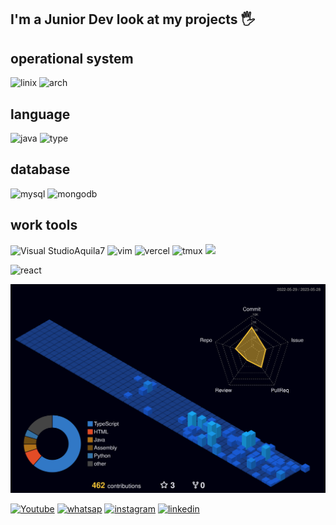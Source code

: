 ## I'm a Junior Dev look at my projects 🖐️

## operational system

![linix](https://img.shields.io/badge/Linux-FCC624?style=for-the-badge&logo=linux&logoColor=black)
![arch](https://img.shields.io/badge/Arch_Linux-1793D1?style=for-the-badge&logo=arch-linux&logoColor=white)

## language
![java](https://img.shields.io/badge/Java-ED8B00?style=for-the-badge&logo=java&logoColor=white)
![type](https://img.shields.io/badge/TypeScript-007ACC?style=for-the-badge&logo=typescript&logoColor=white)



## database

![mysql](https://img.shields.io/badge/MySQL-00000F?style=for-the-badge&logo=mysql&logoColor=white)
![mongodb](https://img.shields.io/badge/MongoDB-4EA94B?style=for-the-badge&logo=mongodb&logoColor=white)

 ##  work tools
![Visual Studio](https://img.shields.io/badge/Visual_Studio_Code-0078D4?style=for-the-badge&logo=visual%20studio%20code&logoColor=white)Aquila7
![vim](https://img.shields.io/badge/VIM-%2311AB00.svg?&style=for-the-badge&logo=vim&logoColor=white)
![vercel](https://img.shields.io/badge/Vercel-000000?style=for-the-badge&logo=vercel&logoColor=white)
![tmux](https://img.shields.io/badge/tmux-1BB91F?style=for-the-badge&logo=tmux&logoColor=white)
![](https://img.shields.io/badge/Tor_Browser-7D4698?style=for-the-badge&logo=Tor-Browser&logoColor=white)

![react](https://img.shields.io/badge/React-20232A?style=for-the-badge&logo=react&logoColor=61DAFB)

 
 

![aquillae777](profile-3d-contrib/profile-night-view.svg)

[![Youtube](https://img.shields.io/badge/YouTube-FF0000?style=for-the-badge&logo=youtube&logoColor=white)](https://www.youtube.com/channel/UCgVNESgTeMpdjbP_OLhg0Og)
[![whatsap](https://img.shields.io/badge/WhatsApp-25D366?style=for-the-badge&logo=whatsapp&logoColor=white)](https://api.whatsapp.com/send?phone=5511933715191&)
[![instagram](https://img.shields.io/badge/Instagram-E4405F?style=for-the-badge&logo=instagram&logoColor=white)](https://www.instagram.com/aquillae7/)
[![linkedin](https://img.shields.io/badge/LinkedIn-0077B5?style=for-the-badge&logo=linkedin&logoColor=white)](https://www.linkedin.com/in/kau%C3%A3-marques-8896b4249/)
